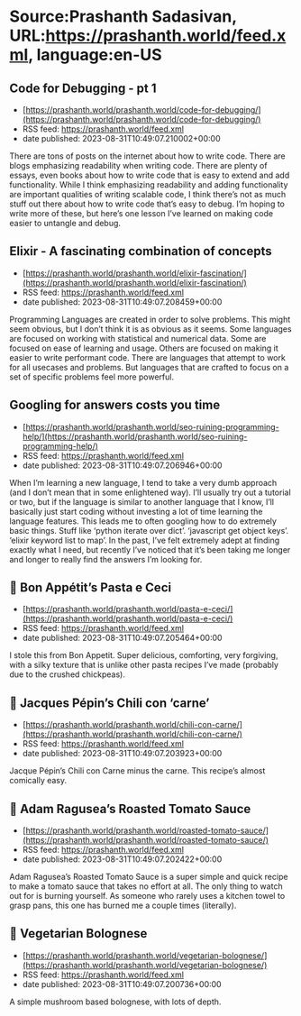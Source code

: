 # Source:Prashanth Sadasivan, URL:https://prashanth.world/feed.xml, language:en-US

## Code for Debugging - pt 1
 - [https://prashanth.world/prashanth.world/code-for-debugging/](https://prashanth.world/prashanth.world/code-for-debugging/)
 - RSS feed: https://prashanth.world/feed.xml
 - date published: 2023-08-31T10:49:07.210002+00:00

There are tons of posts on the internet about how to write code. There are blogs emphasizing readability when writing code. There are plenty of essays, even books about how to write code that is easy to extend and add functionality. While I think emphasizing readability and adding functionality are important qualities of writing scalable code, I think there’s not as much stuff out there about how to write code that’s easy to debug. I’m hoping to write more of these, but here’s one lesson I’ve learned on making code easier to untangle and debug.

## Elixir - A fascinating combination of concepts
 - [https://prashanth.world/prashanth.world/elixir-fascination/](https://prashanth.world/prashanth.world/elixir-fascination/)
 - RSS feed: https://prashanth.world/feed.xml
 - date published: 2023-08-31T10:49:07.208459+00:00

Programming Languages are created in order to solve problems. This might seem obvious, but I don’t think it is as obvious as it seems. Some languages are focused on working with statistical and numerical data. Some are focused on ease of learning and usage. Others are focused on making it easier to write performant code. There are languages that attempt to work for all usecases and problems. But languages that are crafted to focus on a set of specific problems feel more powerful.

## Googling for answers costs you time
 - [https://prashanth.world/prashanth.world/seo-ruining-programming-help/](https://prashanth.world/prashanth.world/seo-ruining-programming-help/)
 - RSS feed: https://prashanth.world/feed.xml
 - date published: 2023-08-31T10:49:07.206946+00:00

When I’m learning a new language, I tend to take a very dumb approach (and I don’t mean that in some enlightened way). I’ll usually try out a tutorial or two, but if the language is similar to another language that I know, I’ll basically just start coding without investing a lot of time learning the language features. This leads me to often googling how to do extremely basic things. Stuff like ‘python iterate over dict’. ‘javascript get object keys’. ‘elixir keyword list to map’. In the past, I’ve felt extremely adept at finding exactly what I need, but recently I’ve noticed that it’s been taking me longer and longer to really find the answers I’m looking for.

## 🍳 Bon Appétit’s Pasta e Ceci
 - [https://prashanth.world/prashanth.world/pasta-e-ceci/](https://prashanth.world/prashanth.world/pasta-e-ceci/)
 - RSS feed: https://prashanth.world/feed.xml
 - date published: 2023-08-31T10:49:07.205464+00:00

I stole this from Bon Appetit. Super delicious, comforting, very forgiving, with a silky texture that is unlike other pasta recipes I’ve made (probably due to the crushed chickpeas).

## 🍳 Jacques Pépin’s Chili con ‘carne’
 - [https://prashanth.world/prashanth.world/chili-con-carne/](https://prashanth.world/prashanth.world/chili-con-carne/)
 - RSS feed: https://prashanth.world/feed.xml
 - date published: 2023-08-31T10:49:07.203923+00:00

Jacque Pépin’s Chili con Carne minus the carne. This recipe’s almost comically easy.

## 🍳 Adam Ragusea’s Roasted Tomato Sauce
 - [https://prashanth.world/prashanth.world/roasted-tomato-sauce/](https://prashanth.world/prashanth.world/roasted-tomato-sauce/)
 - RSS feed: https://prashanth.world/feed.xml
 - date published: 2023-08-31T10:49:07.202422+00:00

Adam Ragusea’s Roasted Tomato Sauce is a super simple and quick recipe to make a tomato sauce that takes no effort at all. The only thing to watch out for is burning yourself. As someone who rarely uses a kitchen towel to grasp pans, this one has burned me a couple times (literally).

## 🍳 Vegetarian Bolognese
 - [https://prashanth.world/prashanth.world/vegetarian-bolognese/](https://prashanth.world/prashanth.world/vegetarian-bolognese/)
 - RSS feed: https://prashanth.world/feed.xml
 - date published: 2023-08-31T10:49:07.200736+00:00

A simple mushroom based bolognese, with lots of depth.

